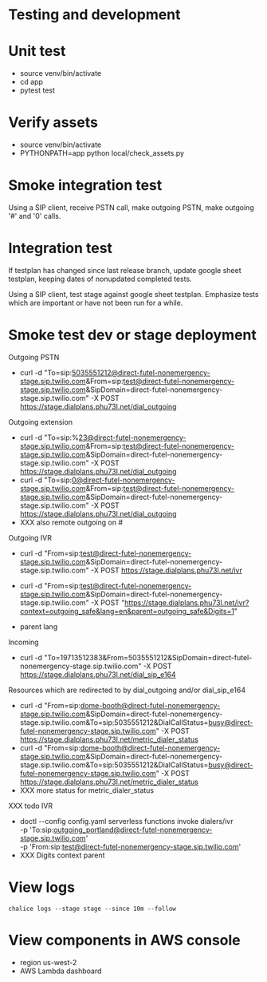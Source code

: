 # Testing and development

# Unit test

- source venv/bin/activate
- cd app
- pytest test

# Verify assets

- source venv/bin/activate
- PYTHONPATH=app python local/check_assets.py

# Smoke integration test

Using a SIP client, receive PSTN call, make outgoing PSTN, make outgoing '#' and '0' calls.

# Integration test

If testplan has changed since last release branch, update google sheet testplan, keeping dates of nonupdated completed tests.

Using a SIP client, test stage against google sheet testplan. Emphasize tests which are important or have not been run for a while.

# Smoke test dev or stage deployment

Outgoing PSTN
- curl -d "To=sip:5035551212@direct-futel-nonemergency-stage.sip.twilio.com&From=sip:test@direct-futel-nonemergency-stage.sip.twilio.com&SipDomain=direct-futel-nonemergency-stage.sip.twilio.com" -X POST https://stage.dialplans.phu73l.net/dial_outgoing

Outgoing extension
- curl -d "To=sip:%23@direct-futel-nonemergency-stage.sip.twilio.com&From=sip:test@direct-futel-nonemergency-stage.sip.twilio.com&SipDomain=direct-futel-nonemergency-stage.sip.twilio.com" -X POST https://stage.dialplans.phu73l.net/dial_outgoing
- curl -d "To=sip:0@direct-futel-nonemergency-stage.sip.twilio.com&From=sip:test@direct-futel-nonemergency-stage.sip.twilio.com&SipDomain=direct-futel-nonemergency-stage.sip.twilio.com" -X POST https://stage.dialplans.phu73l.net/dial_outgoing
- XXX also remote outgoing on #

Outgoing IVR
- curl -d "From=sip:test@direct-futel-nonemergency-stage.sip.twilio.com&SipDomain=direct-futel-nonemergency-stage.sip.twilio.com" -X POST https://stage.dialplans.phu73l.net/ivr
- curl -d "From=sip:test@direct-futel-nonemergency-stage.sip.twilio.com&SipDomain=direct-futel-nonemergency-stage.sip.twilio.com" -X POST "https://stage.dialplans.phu73l.net/ivr?context=outgoing_safe&lang=en&parent=outgoing_safe&Digits=1"

- parent lang

Incoming
- curl -d "To=19713512383&From=5035551212&SipDomain=direct-futel-nonemergency-stage.sip.twilio.com" -X POST https://stage.dialplans.phu73l.net/dial_sip_e164

Resources which are redirected to by dial_outgoing and/or dial_sip_e164
- curl -d "From=sip:dome-booth@direct-futel-nonemergency-stage.sip.twilio.com&SipDomain=direct-futel-nonemergency-stage.sip.twilio.com&To=sip:5035551212&DialCallStatus=busy@direct-futel-nonemergency-stage.sip.twilio.com" -X POST https://stage.dialplans.phu73l.net/metric_dialer_status
- curl -d "From=sip:dome-booth@direct-futel-nonemergency-stage.sip.twilio.com&SipDomain=direct-futel-nonemergency-stage.sip.twilio.com&To=sip:5035551212&DialCallStatus=busy@direct-futel-nonemergency-stage.sip.twilio.com" -X POST https://stage.dialplans.phu73l.net/metric_dialer_status
- XXX more status for metric_dialer_status

XXX todo
IVR
- doctl --config config.yaml serverless functions invoke dialers/ivr \
  -p 'To:sip:outgoing_portland@direct-futel-nonemergency-stage.sip.twilio.com' \
  -p 'From:sip:test@direct-futel-nonemergency-stage.sip.twilio.com'
- XXX Digits context parent

# View logs

    chalice logs --stage stage --since 10m --follow

# View components in AWS console

- region us-west-2
- AWS Lambda dashboard
